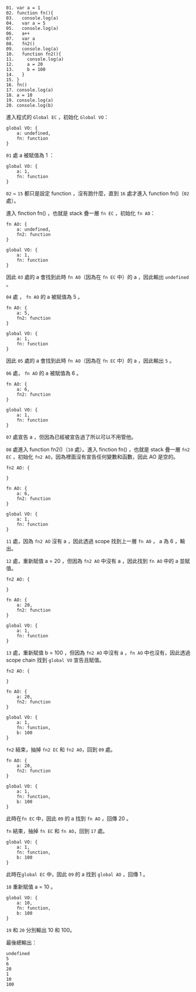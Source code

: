 ```
01. var a = 1
02. function fn(){
03.   console.log(a)
04.   var a = 5
05.   console.log(a)
06.   a++
07.   var a
08.   fn2()
09.   console.log(a)
10.   function fn2(){
11.     console.log(a)
12.     a = 20
13.     b = 100
14.   }
15. }
16. fn()
17. console.log(a)
18. a = 10
19. console.log(a)
20. console.log(b)
```

進入程式的 `Global EC` ，初始化 `Global VO`：
```
global VO: {
	a: undefined,
	fn: function
}
```

`01` 處 a 被賦值為 1 ：
```
global VO: {
	a: 1,
	fn: function
}
```

`02` ~ `15` 都只是設定 function ，沒有跑什麼，直到 `16` 處才進入 function fn()（`02` 處）。

進入 finction fn() ，也就是 stack 疊一層 `fn EC` ，初始化 `fn AO`：
```
fn AO: {
	a: undefined,
	fn2: function
}

global VO: {
	a: 1,
	fn: function
}
```

因此 `03` 處的 a 會找到此時 `fn AO`（因為在 `fn EC` 中）的 a ，因此輸出 `undefined` 。

`04` 處 ， `fn AO` 的 a 被賦值為 5 。
```
fn AO: {
	a: 5,
	fn2: function
}

global VO: {
	a: 1,
	fn: function
}
```

因此 `05` 處的 a 會找到此時 `fn AO`（因為在 `fn EC` 中）的 a ，因此輸出 `5` 。

`06` 處， `fn AO` 的 a 被賦值為 6 。
```
fn AO: {
	a: 6,
	fn2: function
}

global VO: {
	a: 1,
	fn: function
}
```

`07` 處宣告 a ，但因為已經被宣告過了所以可以不用管他。

 `08` 處進入 function fn2()（`10` 處）。進入 finction fn() ，也就是 stack 疊一層 `fn2 EC` ，初始化 `fn2 AO`，因為裡面沒有宣告任何變數和函數，因此 AO 是空的。
 
```
fn2 AO: {

}
 
fn AO: {
	a: 6,
	fn2: function
}

global VO: {
	a: 1,
	fn: function
}
```

`11` 處，因為 `fn2 AO` 沒有 a ，因此透過 scope 找到上一層 `fn AO` ， a 為 6 ，輸出。

`12` 處，重新賦值 a = 20 ，但因為 `fn2 AO` 中沒有 a ，因此找到 `fn AO` 中的 a 並賦值。
```
fn2 AO: {

}
 
fn AO: {
	a: 20,
	fn2: function
}

global VO: {
	a: 1,
	fn: function
}
```

`13` 處，重新賦值 b = 100 ，但因為 `fn2 AO` 中沒有 a ，`fn AO` 中也沒有，因此透過 scope chain 找到 `global VO` 宣告且賦值。
```
fn2 AO: {

}
 
fn AO: {
	a: 20,
	fn2: function
}

global VO: {
	a: 1,
	fn: function,
	b: 100
}
```

`fn2` 結束，抽掉 `fn2 EC` 和 `fn2 AO`，回到 `09` 處。
```
fn AO: {
	a: 20,
	fn2: function
}

global VO: {
	a: 1,
	fn: function,
	b: 100
}
```
此時在`fn EC` 中，因此 `09` 的 a 找到 `fn AO` ，回傳 20 。

`fn` 結束，抽掉 `fn EC` 和 `fn AO`，回到 `17` 處。
```
global VO: {
	a: 1,
	fn: function,
	b: 100
}
```
此時在`global EC` 中，因此 `09` 的 a 找到 `global AO` ，回傳 1 。

`18` 重新賦值 a = 10 。

```
global VO: {
	a: 10,
	fn: function,
	b: 100
}
```
`19` 和 `20` 分別輸出 10 和 100。

最後總輸出：
```
undefined
5
6
20
1
10
100
```